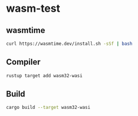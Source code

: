 # wasm-test

## wasmtime

```bash
curl https://wasmtime.dev/install.sh -sSf | bash
```

## Compiler

```bash
rustup target add wasm32-wasi
```

## Build

```bash
cargo build --target wasm32-wasi
```
